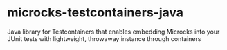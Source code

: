 # microcks-testcontainers-java
Java library for Testcontainers that enables embedding Microcks into your JUnit tests with lightweight, throwaway instance through containers

